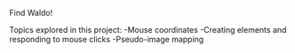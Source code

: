 Find Waldo!

Topics explored in this project:
  -Mouse coordinates
  -Creating elements and responding to mouse clicks
  -Pseudo-image mapping